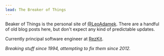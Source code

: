 ```yaml
---
lead: The Breaker of Things
---
```


Beaker of Things is the personal site of [@LeoAdamek](https://github.com/LeoAdamek).
There are a handful of old blog posts here, but don't expect any kind of predictable updates.

Currently principal software engineer at [RezKit](https://rezkit.app).

_Breaking stuff since 1994, attempting to fix them since 2012._
